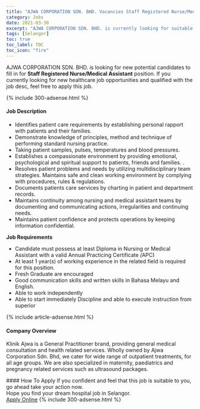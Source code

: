 ```yaml
---
title: "AJWA CORPORATION SDN. BHD. Vacancies Staff Registered Nurse/Medical Assistant" 
category: Jobs 
date: 2021-03-30 
excerpt: "AJWA CORPORATION SDN. BHD. is currently looking for suitable person to fill in the Staff Registered Nurse/Medical Assistant which positioned at Selangor" 
tags: [Selangor] 
toc: true 
toc_label: TOC 
toc_icon: "fire" 
--- 
```


<p>AJWA CORPORATION SDN. BHD. is looking for new potential candidates to fill in for <b>Staff Registered Nurse/Medical Assistant</b> position. If you currently looking for new healthcare job opportunities and qualified with the job desc, feel free to apply this job.
</p>{% include 300-adsense.html %} 
<div><div><h4>Job Description</h4></div><div><div><span><div><ul><li>Identifies patient care requirements by establishing personal rapport with patients and&#160;their families.&#160;</li><li>Demonstrate knowledge of principles, method and technique of performing standard&#160;nursing practice.&#160;</li><li>Taking patient samples, pulses, temperatures and blood pressures.&#160;</li><li>Establishes a compassionate environment by providing emotional, psychological and spiritual support to patients, friends and families. .</li><li>Resolves patient problems and needs by utilizing multidisciplinary team strategies. Maintains safe and clean working environment by complying with procedures, rules &amp; regulations.</li><li>Documents patients care services by charting in patient and department records.</li><li>Maintains continuity among nursing and medical assistant teams by documenting and&#160;communicating actions, irregularities and continuing needs.</li><li>Maintains patient confidence and protects operations by keeping information&#160;confidential.&#160;</li></ul><p><strong>Job Requirements</strong></p><ul><li>Candidate must possess at least Diploma in Nursing or Medical Assistant with a valid Annual Practicing Certificate <em>(</em>APC)</li><li>At least 1 year(s) of working experience in the related field is required for this position.</li><li>Fresh Graduate are encouraged</li><li>Good communication skills and written skills in Bahasa Melayu and English.</li><li>Able to work independently</li><li>Able to start immediately Discipline and able to execute instruction from superior&#160;</li></ul></div></span></div></div></div> 
{% include article-adsense.html %} 
<div><div><h4>Company Overview</h4></div><div><div><span><div><p>Klinik Ajwa is a General Practitioner brand, providing general medical consultation and health related services. Wholly owned by Ajwa Corporation Sdn. Bhd, we cater for wide range of outpatient treatments, for all age groups. We are also specialized in maternity, paediatrics and pregnancy related services such as ultrasound packages.</p></div></span></div></div></div> 
#### How To Apply 
If you confident and feel that this job is suitable to you, go ahead take your action now. <br/> 
Hope you find your dream hospital job in Selangor. <br/> 
<a href="https://www.jobstreet.com.my/en/job/staff-registered-nurse-medical-assistant-4511425?jobId=jobstreet-my-job-4511425" class="btn btn--warning" target="_blank" rel="nofollow noopenner">Apply Online</a> 
{% include 300-adsense.html %} 